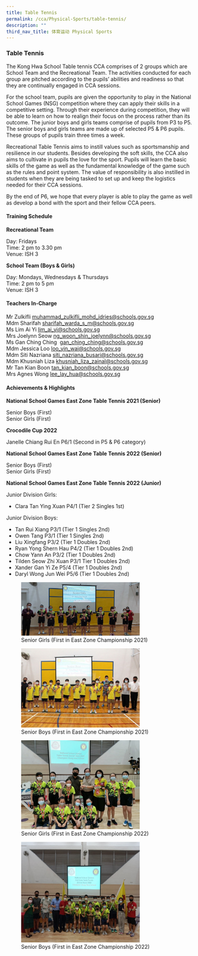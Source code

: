 ```yaml
---
title: Table Tennis
permalink: /cca/Physical-Sports/table-tennis/
description: ""
third_nav_title: 体育运动 Physical Sports
---
```



### Table Tennis

The Kong Hwa School Table tennis CCA comprises of 2 groups which are School Team and the Recreational Team. The activities conducted for each group are pitched according to the pupils’ abilities and readiness so that they are continually engaged in CCA sessions.

  

For the school team, pupils are given the opportunity to play in the National School Games (NSG) competition where they can apply their skills in a competitive setting. Through their experience during competition, they will be able to learn on how to realign their focus on the process rather than its outcome. The junior boys and girls teams comprise of pupils from P3 to P5. The senior boys and girls teams are made up of selected P5 & P6 pupils. These groups of pupils train three times a week.

  

Recreational Table Tennis aims to instill values such as sportsmanship and resilience in our students. Besides developing the soft skills, the CCA also aims to cultivate in pupils the love for the sport. Pupils will learn the basic skills of the game as well as the fundamental knowledge of the game such as the rules and point system. The value of responsibility is also instilled in students when they are being tasked to set up and keep the logistics needed for their CCA sessions.

  

By the end of P6, we hope that every player is able to play the game as well as develop a bond with the sport and their fellow CCA peers.

  

#### Training Schedule

**Recreational Team**

Day: Fridays<br>
Time: 2 pm to 3.30 pm<br>
Venue: ISH 3

  

**School Team (Boys & Girls)**

Day: Mondays, Wednesdays & Thursdays<br>
Time: 2 pm to 5 pm<br>
Venue: ISH 3

#### Teachers In-Charge

Mr Zulkifli [muhammad\_zulkifli\_mohd\_idries@schools.gov.sg](mailto:muhammad_zulkifli_mohd_idries@schools.gov.sg)<br>
Mdm Sharifah [sharifah\_warda\_s\_m@schools.gov.sg](mailto:sharifah_warda_s_m@schools.gov.sg)  <br>
Ms Lim Ai Yi [lim\_ai\_yi@schools.gov.sg](mailto:lim_ai_yi@schools.gov.sg)  <br>
Mrs Joelynn Seow [ng\_woon\_shin\_joelynn@schools.gov.sg](mailto:ng_woon_shin_joelynn@schools.gov.sg)<br>
Ms Gan Ching Ching  [gan\_ching\_ching@schools.gov.sg](mailto:gan_ching_ching@schools.gov.sg)  <br>
Mdm Jessica Loo [loo\_yin\_wai@schools.gov.sg](mailto:loo_yin_wai@schools.gov.sg)  <br>
Mdm Siti Nazriana [siti\_nazriana\_busari@schools.gov.sg](mailto:siti_nazriana_busari@schools.gov.sg)<br>
Mdm Khusniah Liza [khusniah\_liza\_zainal@schools.gov.sg](mailto:khusniah_liza_zainal@schools.gov.sg)<br>
Mr Tan Kian Boon [tan\_kian\_boon@schools.gov.sg](mailto:tan_kian_boon@schools.gov.sg)<br>
Mrs Agnes Wong [lee\_lay\_hua@schools.gov.sg](mailto:lee_lay_hua@schools.gov.sg)<br>


#### Achievements & Highlights

**National School Games East Zone Table Tennis 2021 (Senior)**

Senior Boys (First)<br>
Senior Girls (First)

  

**Crocodile Cup 2022**

Janelle Chiang Rui En P6/1 (Second in P5 & P6 category)

  

**National School Games East Zone Table Tennis 2022 (Senior)**

Senior Boys (First)<br>
Senior Girls (First)

  

**National School Games East Zone Table Tennis 2022 (Junior)**

Junior Division Girls:

*   Clara Tan Ying Xuan P4/1 (Tier 2 Singles 1st)

Junior Division Boys:

*   Tan Rui Xiang P3/1 (Tier 1 Singles 2nd)
*   Owen Tang P3/1 (Tier 1 Singles 2nd)
*   Liu Xingfang P3/2 (Tier 1 Doubles 2nd)
*   Ryan Yong Shern Hau P4/2 (Tier 1 Doubles 2nd)
*   Chow Yann An P3/2 (Tier 1 Doubles 2nd)
*   Tilden Seow Zhi Xuan P3/1 Tier 1 Doubles 2nd)
*   Xander Gan Yi Ze P5/4 (Tier 1 Doubles 2nd)
*   Daryl Wong Jun Wei P5/6 (Tier 1 Doubles 2nd)

<figure><img src="/images/tt1.png" style="width:75%"><figcaption>Senior Girls (First in East Zone Championship 2021)</figcaption></figure>

<figure><img src="/images/tt2.png" style="width:75%"><figcaption>Senior Boys (First in East Zone Championship 2021)</figcaption></figure>

<figure><img src="/images/tt3.png" style="width:75%"><figcaption> Senior Girls (First in East Zone Championship 2022)</figcaption></figure>

<figure><img src="/images/tt4.png" style="width:75%"><figcaption> Senior Boys (First in East Zone Championship 2022)</figcaption></figure>